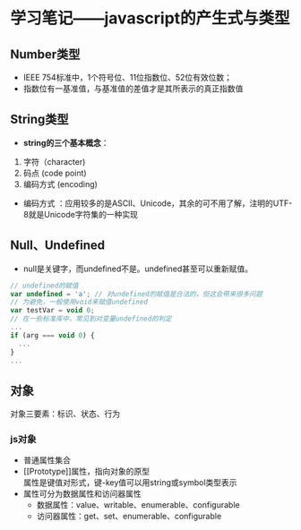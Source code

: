 # 学习笔记——javascript的产生式与类型

## Number类型
- IEEE 754标准中，1个符号位、11位指数位、52位有效位数；
- 指数位有一基准值，与基准值的差值才是其所表示的真正指数值
## String类型
- **string的三个基本概念**：
1. 字符（character)
2. 码点 (code point)
3. 编码方式 (encoding)
  
- 编码方式  ：应用较多的是ASCII、Unicode，其余的可不用了解，注明的UTF-8就是Unicode字符集的一种实现
## Null、Undefined
+ null是关键字，而undefined不是。undefined甚至可以重新赋值。
```javascript
// undefined的赋值
var undefined = 'a'; // 对undefined的赋值是合法的，但这会带来很多问题
// 为避免，一般使用void来赋值undefined
var testVar = void 0;
// 在一些标准库中，常见到对变量undefined的判定
...
if (arg === void 0) {
  ...
}
...
```
## 对象
对象三要素：标识、状态、行为
### js对象
- 普通属性集合
- [[Prototype]]属性，指向对象的原型  
属性是键值对形式，键-key值可以用string或symbol类型表示
- 属性可分为数据属性和访问器属性
  - 数据属性：value、writable、enumerable、configurable
  - 访问器属性：get、set、enumerable、configurable
